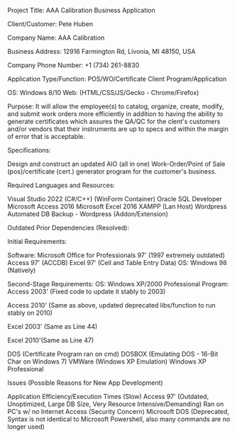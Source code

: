 Project Title: AAA Calibration Business Application 

Client/Customer: Pete Huben

Company Name: AAA Calibration

Business Address: 12916 Farmington Rd, Livonia, MI 48150, USA

Company Phone Number: +1 (734) 261-8830

Application Type/Function: POS/WO/Certificate Client Program/Application

OS: Windows 8/10
Web: (HTML/CSS/JS/Gecko - Chrome/Firefox)

Purpose: It will allow the employee(s) to catalog, organize, create, modify, and submit work orders more efficiently in addition to having the ability to generate certificates which assures the QA/QC for the clent's customers and/or vendors that their instruments are up to specs and within the margin of error that is acceptable.


Specifications:

Design and construct an updated AIO (all in one) Work-Order/Point of Sale (pos)/certificate (cert.) generator program for the customer's business.






Required Languages and Resources:

Visual Studio 2022 (C#/C++) (WinForm Container)
Oracle SQL Developer
Microsoft Access 2016
Microsoft Excel 2016 
XAMPP (Lan Host)
Wordpress
Automated DB Backup - Wordpress (Addon/Extension)


Outdated Prior Dependencies (Resolved):

Initial Requirements:

Software: 
Microsoft Office for Professionals 97' (1997 extremely outdated)
Access 97' (ACCDB)
Excel 97' (Cell and Table Entry Data)
OS: Windows 98 (Natively)

Second-Stage Requirements:
OS: Windows XP/2000 Professional
Program: Access 2003' (Fixed code to update it stably to 2003)

Access 2010' (Same as above, updated deprecated libs/function to run stably on 2010)

Excel 2003' (Same as Line 44)

Excel 2010'(Same as Line 47)

DOS (Certificate Program ran on cmd)
DOSBOX (Emulating DOS - 16-Bit Char on Windows 7)
VMWare (Windows XP Emulation)
Windows XP Professional

Issues (Possible Reasons for New App Development)

Application Efficiency/Execution Times (Slow)
Access 97' (Outdated, Unoptimized, Large DB Size, Very Resource Intensive/Demanding)
Ran on PC's w/ no Internet Access (Security Concern)
Microsoft DOS (Deprecated, Syntax is not identical to Microsoft Powershell, also many commands are no longer used)






